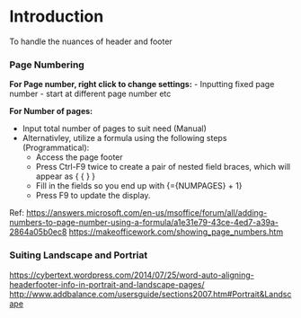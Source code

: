 # Introduction

To handle the nuances of header and footer

### Page Numbering

**For Page number, right click to change settings:**
    - Inputting fixed page number
    - start at different page number  etc

**For Number of pages:**
- Input total number of pages to suit need (Manual)
- Alternativley, utilize a formula using the following steps (Programmatical):
    - Access the page footer
    - Press Ctrl-F9 twice to create a pair of nested field braces, which will appear as { { } }
    - Fill in the fields so you end up with {={NUMPAGES} + 1}
    - Press F9 to update the display.

Ref:
https://answers.microsoft.com/en-us/msoffice/forum/all/adding-numbers-to-page-number-using-a-formula/a1e31e79-43ce-4ed7-a39a-2864a05b0ec8
https://makeofficework.com/showing_page_numbers.htm

### Suiting Landscape and Portriat


https://cybertext.wordpress.com/2014/07/25/word-auto-aligning-headerfooter-info-in-portrait-and-landscape-pages/
http://www.addbalance.com/usersguide/sections2007.htm#Portrait&Landscape


